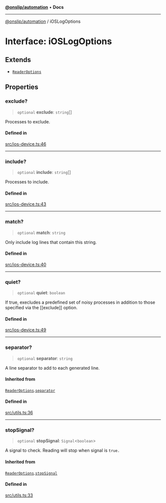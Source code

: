 [**@onslip/automation**](../README.md) • **Docs**

***

[@onslip/automation](../README.md) / iOSLogOptions

# Interface: iOSLogOptions

## Extends

- [`ReaderOptions`](ReaderOptions.md)

## Properties

### exclude?

> `optional` **exclude**: `string`[]

Processes to exclude.

#### Defined in

[src/ios-device.ts:46](https://github.com/Onslip/automation/blob/46ae3f7777169fc144f11183d062aad108b665a5/src/ios-device.ts#L46)

***

### include?

> `optional` **include**: `string`[]

Processes to include.

#### Defined in

[src/ios-device.ts:43](https://github.com/Onslip/automation/blob/46ae3f7777169fc144f11183d062aad108b665a5/src/ios-device.ts#L43)

***

### match?

> `optional` **match**: `string`

Only include log lines that contain this string.

#### Defined in

[src/ios-device.ts:40](https://github.com/Onslip/automation/blob/46ae3f7777169fc144f11183d062aad108b665a5/src/ios-device.ts#L40)

***

### quiet?

> `optional` **quiet**: `boolean`

If true, execludes a predefined set of noisy processes in addition to those specified via the [[exclude]] option.

#### Defined in

[src/ios-device.ts:49](https://github.com/Onslip/automation/blob/46ae3f7777169fc144f11183d062aad108b665a5/src/ios-device.ts#L49)

***

### separator?

> `optional` **separator**: `string`

A line separator to add to each generated line.

#### Inherited from

[`ReaderOptions`](ReaderOptions.md).[`separator`](ReaderOptions.md#separator)

#### Defined in

[src/utils.ts:36](https://github.com/Onslip/automation/blob/46ae3f7777169fc144f11183d062aad108b665a5/src/utils.ts#L36)

***

### stopSignal?

> `optional` **stopSignal**: `Signal`\<`boolean`\>

A signal to check. Reading will stop when signal is `true.`

#### Inherited from

[`ReaderOptions`](ReaderOptions.md).[`stopSignal`](ReaderOptions.md#stopsignal)

#### Defined in

[src/utils.ts:33](https://github.com/Onslip/automation/blob/46ae3f7777169fc144f11183d062aad108b665a5/src/utils.ts#L33)
